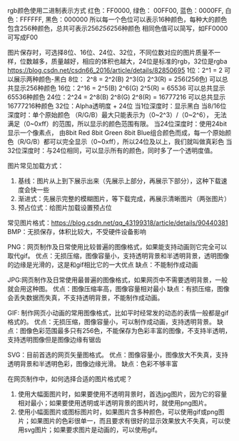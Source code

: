 
rgb颜色使用二进制表示方式
红色：FF0000,  绿色： 00FF00,  蓝色：0000FF, 白色：FFFFFF,  黑色：000000
所以每一个色位可以表示16种颜色，每种大的颜色包含256种颜色，总共可表示256*256*256种颜色
相同色值可以简写，如FF0000可写成F00

图片保存时，可选择8位、16位、24位、32位，不同位数对应的图片质量不一样，位数越多，质量越好，相应的体积也越大，24位是标准的rgb，32位是rgba
https://blog.csdn.net/csdn66_2016/article/details/82850695
1位：2^1 = 2 可以展示两种颜色-黑白
8位： 2^8 = 2^2(B) 2^3(G) 2^3(R) = 256(256色) 可以总共显示256种颜色
16位：2^16 = 2^5(B) 2^6(G) 2^5(R) = 65536  可以总共显示65536种颜色
24位：2^24 = 2^8(B) 2^8(G) 2^8(R) = 16777216 可以总共显示16777216种颜色
32位：Alpha透明度 + 24位
当1位深度时：显示黑白
当8/16位深度时：单个原始颜色 （R/G/B）最大只能表示为（0~2^3）/（0~2^6）， 无法满足（0~0xff）的范围，所以显示的颜色范围有限。
当24位深度时：使用24bit显示一个像素点， 由8bit Red 8bit Green 8bit Blue组合颜色而成，每一个原始颜色（R/G/B）都可以完全显示（0~0xff），所以24位及以上，我们就叫做真彩色
当32位深度时：与24位相同，可以显示所有的颜色，同时多了一个透明度值。


图片常见加载方式：
1. 基线：图片从上到下展示出来（先展示上部分，再展示下部分），这种下载速度会快一些
2. 渐进式：先展示完整的模糊图片，等下载完成，再展示清晰图片（两张图片）
3. 预占位式：给图片加载设置预占位


常见图片格式：https://blog.csdn.net/qq_43199318/article/details/90440381
BMP：无损保存，体积比较大，不受硬件设备影响

PNG：网页制作及日常使用比较普遍的图像格式，如果能支持动画则它完全可以取代gif。
优点：无损压缩，图像容量小，支持透明背景和半透明背景，透明图像的边缘是光滑的，这是和gif相比它的一大优点
缺点：不能制作成动画

JPG:网页制作及日常使用最普遍的图像格式，如果网页中不需要透明背景，一般就会用这种图。
优点：图像压缩率高，图像容量相对最小
缺点：有损压缩，图像会丢失数据而失真，不支持透明背景，不能制作成动画。

GIF: 制作网页小动画的常用图像格式，比如平时经常发的动态的表情一般都是gif格式的。
优点：无损压缩，图像容量小，可以制作成动画，支持透明背景。
缺点：图像色彩范围最多只有256色，不能保存为色彩丰富的图像，不支持半透明，支持透明图像但是图像边缘有锯齿

SVG：目前首选的网页矢量图格式。
优点：图像容量小，图像放大不失真，支持透明背景和半透明色彩，图像边缘光滑。
缺点：色彩不够丰富

在网页制作中，如何选择合适的图片格式呢？
1. 使用大幅面图片时，如果要使用不透明背景时，首选jpg图片，因为它的容量相对最小；如果要使用透明或半透明背景的图片时，就使用png图片。
2. 使用小幅面图片或图标图片时，如果图片含多种颜色，可以使用gif或png图片；如果图片的色彩很单一，而且要求有很好的显示效果放大不失真，可以使用svg图片；如果要求图片是动画的，可以使用gif。
